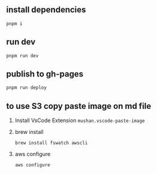 
## install dependencies
```shell
pnpm i
```

## run dev
```shell
pnpm run dev
```

## publish to gh-pages
```shell
pnpm run deploy
```


## to use S3 copy paste image on md file
1. Install VsCode Extension `mushan.vscode-paste-image`
2. brew install
    ```shell
    brew install fswatch awscli
    ```

3. aws configure
    ```shell
    aws configure
    ```

